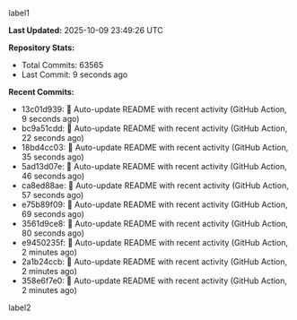 
label1 
<!-- ACTIVITY_START -->
**Last Updated:** 2025-10-09 23:49:26 UTC

**Repository Stats:**
- Total Commits: 63565
- Last Commit: 9 seconds ago

**Recent Commits:**
- 13c01d939: 🤖 Auto-update README with recent activity (GitHub Action, 9 seconds ago)
- bc9a51cdd: 🤖 Auto-update README with recent activity (GitHub Action, 22 seconds ago)
- 18bd4cc03: 🤖 Auto-update README with recent activity (GitHub Action, 35 seconds ago)
- 5ad13d07e: 🤖 Auto-update README with recent activity (GitHub Action, 46 seconds ago)
- ca8ed88ae: 🤖 Auto-update README with recent activity (GitHub Action, 57 seconds ago)
- e75b89f09: 🤖 Auto-update README with recent activity (GitHub Action, 69 seconds ago)
- 3561d9ce8: 🤖 Auto-update README with recent activity (GitHub Action, 80 seconds ago)
- e9450235f: 🤖 Auto-update README with recent activity (GitHub Action, 2 minutes ago)
- 2a1b24ccb: 🤖 Auto-update README with recent activity (GitHub Action, 2 minutes ago)
- 358e6f7e0: 🤖 Auto-update README with recent activity (GitHub Action, 2 minutes ago)
<!-- ACTIVITY_END -->

label2

